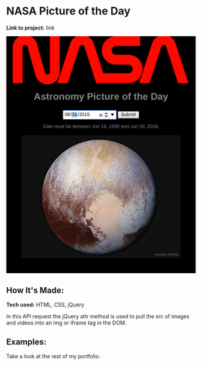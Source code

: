 # NASA Picture of the Day

**Link to project:** link

![screenshot of project](https://github.com/ehcodes/nasa-img-vid-api/blob/master/img/screenshot.png?raw=true)

## How It's Made:

**Tech used:** HTML, CSS, jQuery

In this API request the jQuery attr method is used to pull the src of images and videos into an img or iframe tag  in the DOM.

## Examples:
Take a look at the rest of my portfolio.
